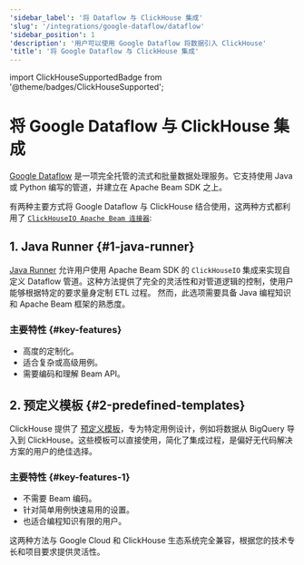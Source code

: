 ```yaml
---
'sidebar_label': '将 Dataflow 与 ClickHouse 集成'
'slug': '/integrations/google-dataflow/dataflow'
'sidebar_position': 1
'description': '用户可以使用 Google Dataflow 将数据引入 ClickHouse'
'title': '将 Google Dataflow 与 ClickHouse 集成'
---
```


import ClickHouseSupportedBadge from '@theme/badges/ClickHouseSupported';


# 将 Google Dataflow 与 ClickHouse 集成

<ClickHouseSupportedBadge/>

[Google Dataflow](https://cloud.google.com/dataflow) 是一项完全托管的流式和批量数据处理服务。它支持使用 Java 或 Python 编写的管道，并建立在 Apache Beam SDK 之上。

有两种主要方式将 Google Dataflow 与 ClickHouse 结合使用，这两种方式都利用了 [`ClickHouseIO Apache Beam 连接器`](/integrations/apache-beam):

## 1. Java Runner {#1-java-runner}
[Java Runner](./java-runner) 允许用户使用 Apache Beam SDK 的 `ClickHouseIO` 集成来实现自定义 Dataflow 管道。这种方法提供了完全的灵活性和对管道逻辑的控制，使用户能够根据特定的要求量身定制 ETL 过程。
然而，此选项需要具备 Java 编程知识和 Apache Beam 框架的熟悉度。

### 主要特性 {#key-features}
- 高度的定制化。
- 适合复杂或高级用例。
- 需要编码和理解 Beam API。

## 2. 预定义模板 {#2-predefined-templates}
ClickHouse 提供了 [预定义模板](./templates)，专为特定用例设计，例如将数据从 BigQuery 导入到 ClickHouse。这些模板可以直接使用，简化了集成过程，是偏好无代码解决方案的用户的绝佳选择。

### 主要特性 {#key-features-1}
- 不需要 Beam 编码。
- 针对简单用例快速易用的设置。
- 也适合编程知识有限的用户。

这两种方法与 Google Cloud 和 ClickHouse 生态系统完全兼容，根据您的技术专长和项目要求提供灵活性。
